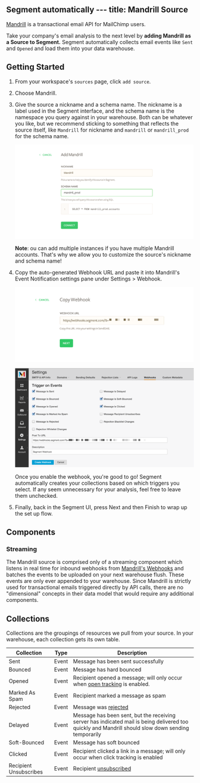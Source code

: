 Segment automatically ---
title: Mandrill Source
---

[Mandrill](http://www.mandrill.com/) is a transactional email API for MailChimp users.

Take your company's email analysis to the next level by **adding Mandrill as a Source to Segment.** Segment automatically  collects email events like `Sent` and `Opened` and load them into your data warehouse. 

## Getting Started

1. From your workspace's `sources` page, click `add source`.

2. Choose Mandrill.

3. Give the source a nickname and a schema name. The nickname is a label used in the Segment interface, and the schema name is the namespace you query against in your warehouse. Both can be whatever you like, but we recommend sticking to something that reflects the source itself, like `Mandrill` for nickname and `mandrill` or `mandrill_prod` for the schema name.

   ![](images/517874_Screen+Shot+2016-02-16+at+11.51.04+PM.png)

   **Note**: ou can add multiple instances if you have multiple Mandrill accounts. That's why we allow you to customize the source's nickname and schema name!

4. Copy the auto-generated Webhook URL and paste it into Mandrill's Event Notification settings pane under Settings > Webhook.

   ![](images/Webhook.png)

   ![](images/795640_mandrill-settings.png)

   Once you enable the webhook, you're good to go! Segment automatically creates your collections based on which triggers you select. If any seem unnecessary for your analysis, feel free to leave them unchecked.

5. Finally, back in the Segment UI, press Next and then Finish to wrap up the set up flow.

## Components

### Streaming

The Mandrill source is comprised only of a streaming component which listens in real time for inbound webhooks from [Mandrill's Webhooks](https://mandrill.zendesk.com/hc/en-us/articles/205583217-Introduction-to-Webhooks) and batches the events to be uploaded on your next warehouse flush. These events are only ever appended to your warehouse. Since Mandrill is strictly used for transactional emails triggered directly by API calls, there are no "dimensional" concepts in their data model that would require any additional components.


## Collections

Collections are the groupings of resources we pull from your source. In your warehouse, each collection gets its own table.


|  Collection | Type | Description |
|  ------ | ------ | ------ |
|  Sent | Event | Message has been sent successfully |
|  Bounced | Event | Message has hard bounced |
|  Opened | Event | Recipient opened a message; will only occur when [open tracking](http://help.mandrill.com/entries/23298476-How-does-open-tracking-work-) is enabled. |
|  Marked As Spam | Event | Recipient marked a message as spam |
|  Rejected | Event | Message was [rejected](http://help.mandrill.com/entries/22880521-What-is-a-rejected-email-Rejection-Blacklist-) |
|  Delayed | Event | Message has been sent, but the receiving server has indicated mail is being delivered too quickly and Mandrill should slow down sending temporarily |
|  Soft-Bounced | Event | Message has soft bounced |
|  Clicked | Event | Recipient clicked a link in a message; will only occur when click tracking is enabled |
|  Recipient Unsubscribes | Event | Recipient [unsubscribed](http://help.mandrill.com/entries/22880521-What-is-a-rejected-email-Rejection-Blacklist-) |
